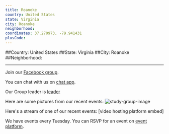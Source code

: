 ```yaml
---
title: Roanoke
country: United States
state: Virginia
city: Roanoke
neighborhood: 
coordinates: 37.270973, -79.941431
plusCode:
---
```


##Country: United States
##State: Virginia
##City: Roanoke
##Neighborhood: 
*****
Join our [Facebook group](https://www.facebook.com/groups/free.code.camp.roanoke.va).

You can chat with us on [chat app]().

Our Group leader is [leader]()

Here are some pictures from our recent events:
![study-group-image]()

Here's a stream of one of our recent events:
[video hosting platform embed]

We have events every Tuesday. You can RSVP for an event on [event platform]().
